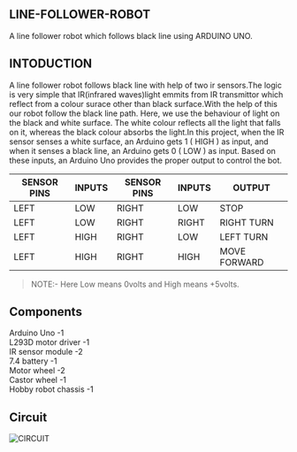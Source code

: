 ## LINE-FOLLOWER-ROBOT
A line follower robot which follows black line using ARDUINO UNO.

## INTODUCTION
A line follower robot follows black line with help of two ir sensors.The logic is very simple that IR(infrared waves)light emmits from IR transmittor which reflect from a colour surace other than black surface.With the help of this our robot follow the black line path.
Here, we use the behaviour of light on the black and white surface. The white colour reflects all the light that falls on it, whereas the black colour absorbs the light.In this project, when the IR sensor senses a white surface, an Arduino gets 1 ( HIGH ) as input, and when it senses a black line, an Arduino gets 0 ( LOW ) as input. Based on these inputs, an Arduino Uno provides the proper output to control the bot.

| SENSOR PINS   | INPUTS  | SENSOR PINS   | INPUTS    | OUTPUT       |
|---------------|---------|---------------|-----------|--------------|
|  LEFT         |   LOW   |   RIGHT       |  LOW      | STOP         |
|  LEFT         |   LOW   |   RIGHT       |  RIGHT    | RIGHT TURN   |
|  LEFT         |   HIGH  |   RIGHT       |  LOW      | LEFT  TURN   |
|  LEFT         |   HIGH  |   RIGHT       |  HIGH     | MOVE FORWARD |

> NOTE:- Here Low means 0volts and High means +5volts. 

## Components
  Arduino Uno              -1 \
  L293D motor driver       -1 \
  IR sensor module         -2 \
  7.4 battery              -1 \
  Motor wheel              -2 \
  Castor wheel             -1 \
  Hobby robot chassis      -1 

## Circuit
![CIRCUIT](https://user-images.githubusercontent.com/59273583/156522386-7c2367a3-1673-4aeb-9b11-4084ca0af18b.png)
